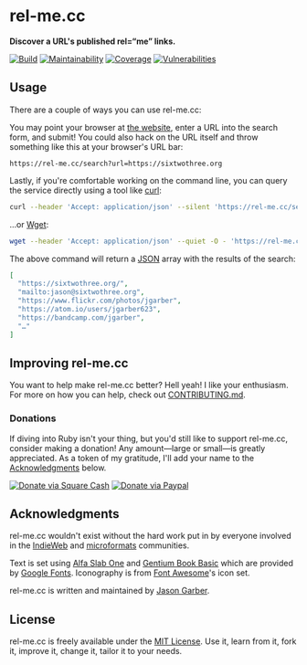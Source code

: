 # rel-me.cc

**Discover a URL's published rel=“me” links.**

[![Build](https://img.shields.io/github/workflow/status/jgarber623/rel-me.cc/CI?logo=github&style=for-the-badge)](https://github.com/jgarber623/rel-me.cc/actions/workflows/ci.yml)
[![Maintainability](https://img.shields.io/codeclimate/maintainability/jgarber623/rel-me.cc.svg?logo=code-climate&style=for-the-badge)](https://codeclimate.com/github/jgarber623/rel-me.cc)
[![Coverage](https://img.shields.io/codeclimate/c/jgarber623/rel-me.cc.svg?logo=code-climate&style=for-the-badge)](https://codeclimate.com/github/jgarber623/rel-me.cc/code)
[![Vulnerabilities](https://img.shields.io/snyk/vulnerabilities/github/jgarber623/rel-me.cc.svg?logo=snyk&style=for-the-badge)](https://snyk.io/test/github/jgarber623/rel-me.cc)

## Usage

There are a couple of ways you can use rel-me.cc:

You may point your browser at [the website](https://rel-me.cc), enter a URL into the search form, and submit! You could also hack on the URL itself and throw something like this at your browser's URL bar:

```text
https://rel-me.cc/search?url=https://sixtwothree.org
```

Lastly, if you're comfortable working on the command line, you can query the service directly using a tool like [curl](https://curl.haxx.se):

```sh
curl --header 'Accept: application/json' --silent 'https://rel-me.cc/search?url=https://sixtwothree.org'
```

…or [Wget](https://www.gnu.org/software/wget/):

```sh
wget --header 'Accept: application/json' --quiet -O - 'https://rel-me.cc/search?url=https://sixtwothree.org'
```

The above command will return a [JSON](https://json.org) array with the results of the search:

```json
[
  "https://sixtwothree.org/",
  "mailto:jason@sixtwothree.org",
  "https://www.flickr.com/photos/jgarber",
  "https://atom.io/users/jgarber623",
  "https://bandcamp.com/jgarber",
  "…"
]
```

## Improving rel-me.cc

You want to help make rel-me.cc better? Hell yeah! I like your enthusiasm. For more on how you can help, check out [CONTRIBUTING.md](https://github.com/jgarber623/rel-me.cc/blob/master/CONTRIBUTING.md).

### Donations

If diving into Ruby isn't your thing, but you'd still like to support rel-me.cc, consider making a donation! Any amount—large or small—is greatly appreciated. As a token of my gratitude, I'll add your name to the [Acknowledgments](#acknowledgments) below.

[![Donate via Square Cash](https://img.shields.io/badge/square%20cash-$jgarber-28c101.svg?style=for-the-badge)](https://cash.me/$jgarber)
[![Donate via Paypal](https://img.shields.io/badge/paypal-jgarber-009cde.svg?style=for-the-badge)](https://www.paypal.me/jgarber)

## Acknowledgments

rel-me.cc wouldn't exist without the hard work put in by everyone involved in the [IndieWeb](https://indieweb.org) and [microformats](https://microformats.org) communities.

Text is set using [Alfa Slab One](https://fonts.google.com/specimen/Alfa+Slab+One) and [Gentium Book Basic](https://fonts.google.com/specimen/Gentium+Book+Basic) which are provided by [Google Fonts](https://fonts.google.com). Iconography is from [Font Awesome](https://fontawesome.com)'s icon set.

rel-me.cc is written and maintained by [Jason Garber](https://sixtwothree.org).

## License

rel-me.cc is freely available under the [MIT License](https://opensource.org/licenses/MIT). Use it, learn from it, fork it, improve it, change it, tailor it to your needs.
